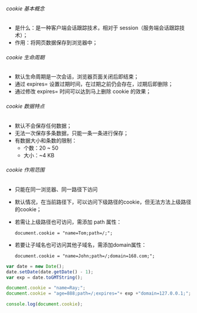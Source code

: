 

###### cookie 基本概念

* 是什么：是一种客户端会话跟踪技术，相对于 session（服务端会话跟踪技术）；
* 作用：将网页数据保存到浏览器中；

###### cookie 生命周期

- 默认生命周期是一次会话，浏览器页面关闭后即结束；
- 通过 expires= 设置过期时间，在过期之前仍会存在，过期后即删除；
- 通过修改 expires= 时间可以达到马上删除 cookie 的效果；

###### cookie 数据特点

- 默认不会保存任何数据；
- 无法一次保存多条数据，只能一条一条进行保存；
- 有数据大小和条数的限制：
  - 个数：20 ~ 50
  - 大小：~4 KB

###### cookie 作用范围

* 只能在同一浏览器、同一路径下访问

* 默认情况，在当前路径下，可以访问下级路径的cookie，但无法方法上级路径的cookie；

* 若需让上级路径也可访问，需添加 path 属性：

   `document.cookie = "name=Tom;path=/;";`

* 若要让子域名也可访问其他子域名，需添加domain属性：

  `document.cookie = "name=John;path=/;domain=168.com;";`

```js
var date = new Date();
date.setDate(date.getDate() - 1);
var exp = date.toGMTString();

document.cookie = "name=Ray;";
document.cookie = "age=888;path=/;expires="+ exp +"domain=127.0.0.1;";

console.log(document.cookie);
```

